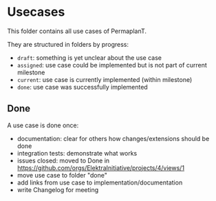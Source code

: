 # Usecases

This folder contains all use cases of PermaplanT.

They are structured in folders by progress:

- `draft`: something is yet unclear about the use case
- `assigned`: use case could be implemented but is not part of current milestone
- `current`: use case is currently implemented (within milestone)
- `done`: use case was successfully implemented

## Done

A use case is done once:

- documentation: clear for others how changes/extensions should be done
- integration tests: demonstrate what works
- issues closed: moved to Done in https://github.com/orgs/ElektraInitiative/projects/4/views/1
- move use case to folder "done"
- add links from use case to implementation/documentation
- write Changelog for meeting
